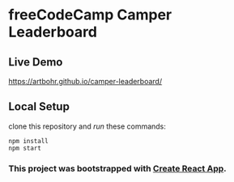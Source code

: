 # freeCodeCamp Camper Leaderboard

## Live Demo
https://artbohr.github.io/camper-leaderboard/

## Local Setup
clone this repository and *run* these commands:

```
npm install
npm start
```

### This project was bootstrapped with [Create React App](https://github.com/facebookincubator/create-react-app).
